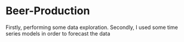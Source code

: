 # Beer-Production
Firstly, performing some data exploration. Secondly, I used some time series models in order to forecast the data
